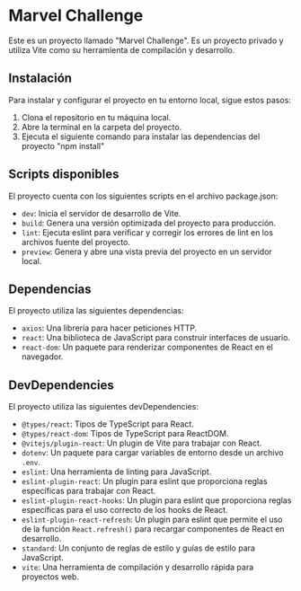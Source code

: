 # Marvel Challenge

Este es un proyecto llamado "Marvel Challenge". Es un proyecto privado y utiliza Vite como su herramienta de compilación y desarrollo.

## Instalación

Para instalar y configurar el proyecto en tu entorno local, sigue estos pasos:

1. Clona el repositorio en tu máquina local.
2. Abre la terminal en la carpeta del proyecto.
3. Ejecuta el siguiente comando para instalar las dependencias del proyecto "npm install"

## Scripts disponibles

El proyecto cuenta con los siguientes scripts en el archivo package.json:

- `dev`: Inicia el servidor de desarrollo de Vite.
- `build`: Genera una versión optimizada del proyecto para producción.
- `lint`: Ejecuta eslint para verificar y corregir los errores de lint en los archivos fuente del proyecto.
- `preview`: Genera y abre una vista previa del proyecto en un servidor local.

## Dependencias

El proyecto utiliza las siguientes dependencias:

- `axios`: Una librería para hacer peticiones HTTP.
- `react`: Una biblioteca de JavaScript para construir interfaces de usuario.
- `react-dom`: Un paquete para renderizar componentes de React en el navegador.

## DevDependencies

El proyecto utiliza las siguientes devDependencies:

- `@types/react`: Tipos de TypeScript para React.
- `@types/react-dom`: Tipos de TypeScript para ReactDOM.
- `@vitejs/plugin-react`: Un plugin de Vite para trabajar con React.
- `dotenv`: Un paquete para cargar variables de entorno desde un archivo `.env`.
- `eslint`: Una herramienta de linting para JavaScript.
- `eslint-plugin-react`: Un plugin para eslint que proporciona reglas específicas para trabajar con React.
- `eslint-plugin-react-hooks`: Un plugin para eslint que proporciona reglas específicas para el uso correcto de los hooks de React.
- `eslint-plugin-react-refresh`: Un plugin para eslint que permite el uso de la función `React.refresh()` para recargar componentes de React en desarrollo.
- `standard`: Un conjunto de reglas de estilo y guías de estilo para JavaScript.
- `vite`: Una herramienta de compilación y desarrollo rápida para proyectos web.
